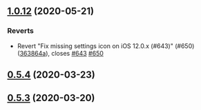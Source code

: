 ## [1.0.12](https://github.com/Avicena-Governanca-Inteligente/covid-safe-paths/compare/v0.5.4...1.0.12) (2020-05-21)


### Reverts

* Revert "Fix missing settings icon on iOS 12.0.x (#643)" (#650) ([363864a](https://github.com/Avicena-Governanca-Inteligente/covid-safe-paths/commit/363864a196c38a727a17b0a892648e7883794757)), closes [#643](https://github.com/Avicena-Governanca-Inteligente/covid-safe-paths/issues/643) [#650](https://github.com/Avicena-Governanca-Inteligente/covid-safe-paths/issues/650)



## [0.5.4](https://github.com/Avicena-Governanca-Inteligente/covid-safe-paths/compare/v0.5.3...v0.5.4) (2020-03-23)



## [0.5.3](https://github.com/Avicena-Governanca-Inteligente/covid-safe-paths/compare/v0.5.2...v0.5.3) (2020-03-20)



